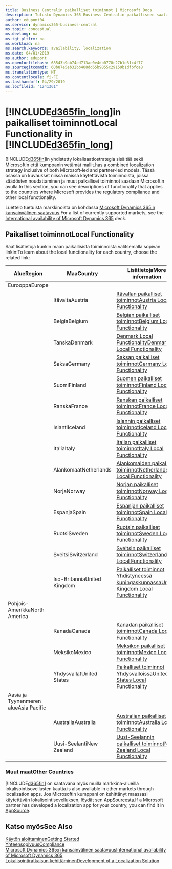 ```yaml
---
title: Business Centralin paikalliset toiminnot | Microsoft Docs
description: Tutustu Dynamics 365 Business Centralin paikalliseen saatavuuteen ja säädösten noudattamiseen.
author: edupont04
ms.service: dynamics365-business-central
ms.topic: conceptual
ms.devlang: na
ms.tgt_pltfrm: na
ms.workload: na
ms.search.keywords: availability, localization
ms.date: 04/01/2019
ms.author: edupont
ms.openlocfilehash: 68543b9ab74ed713ae0e4db0778c27b1e31c4f77
ms.sourcegitcommit: 60b87e5eb32bb408dd65b9855c29159b1dfbfca8
ms.translationtype: HT
ms.contentlocale: fi-FI
ms.lasthandoff: 04/29/2019
ms.locfileid: "1241361"
---
```

# <a name="local-functionality-in-included365finlongincludesd365finlongmdmd"></a><span data-ttu-id="33266-103">[!INCLUDE[d365fin_long](includes/d365fin_long_md.md)]in paikalliset toiminnot</span><span class="sxs-lookup"><span data-stu-id="33266-103">Local Functionality in [!INCLUDE[d365fin_long](includes/d365fin_long_md.md)]</span></span>
[!INCLUDE[d365fin](includes/d365fin_md.md)]<span data-ttu-id="33266-104">in yhdistetty lokalisaatiostrategia sisältää sekä Microsoftin että kumppanin vetämät mallit.</span><span class="sxs-lookup"><span data-stu-id="33266-104">has a combined localization strategy inclusive of both Microsoft-led and partner-led models.</span></span> <span data-ttu-id="33266-105">Tässä osassa on kuvaukset niissä maissa käytettävistä toiminnoista, joissa säädösten noudattaminen ja muut paikalliset toiminnot saadaan Microsoftin avulla.</span><span class="sxs-lookup"><span data-stu-id="33266-105">In this section, you can see descriptions of functionality that applies to the countries where Microsoft provides the regulatory compliance and other local functionality.</span></span>  

<span data-ttu-id="33266-106">Luettelo tuetuista markkinoista on kohdassa [Microsoft Dynamics 365:n kansainvälinen saatavuus](https://docs.microsoft.com/en-us/dynamics365/get-started/availability).</span><span class="sxs-lookup"><span data-stu-id="33266-106">For a list of currently supported markets, see the [International availability of Microsoft Dynamics 365](https://docs.microsoft.com/en-us/dynamics365/get-started/availability) deck.</span></span>  

## <a name="local-functionality"></a><span data-ttu-id="33266-107">Paikalliset toiminnot</span><span class="sxs-lookup"><span data-stu-id="33266-107">Local Functionality</span></span>
<span data-ttu-id="33266-108">Saat lisätietoja kunkin maan paikallisista toiminnoista valitsemalla sopivan linkin:</span><span class="sxs-lookup"><span data-stu-id="33266-108">To learn about the local functionality for each country, choose the related link:</span></span>

| <span data-ttu-id="33266-109">Alue</span><span class="sxs-lookup"><span data-stu-id="33266-109">Region</span></span> | <span data-ttu-id="33266-110">Maa</span><span class="sxs-lookup"><span data-stu-id="33266-110">Country</span></span> | <span data-ttu-id="33266-111">Lisätietoja</span><span class="sxs-lookup"><span data-stu-id="33266-111">More information</span></span> |
| --- | --- |--- |
| <span data-ttu-id="33266-112">Eurooppa</span><span class="sxs-lookup"><span data-stu-id="33266-112">Europe</span></span> |  | |
|        | <span data-ttu-id="33266-113">Itävalta</span><span class="sxs-lookup"><span data-stu-id="33266-113">Austria</span></span> | [<span data-ttu-id="33266-114">Itävallan paikalliset toiminnot</span><span class="sxs-lookup"><span data-stu-id="33266-114">Austria Local Functionality</span></span>](localfunctionality/austria/austria-local-functionality.md) |
|        | <span data-ttu-id="33266-115">Belgia</span><span class="sxs-lookup"><span data-stu-id="33266-115">Belgium</span></span> |  [<span data-ttu-id="33266-116">Belgian paikalliset toiminnot</span><span class="sxs-lookup"><span data-stu-id="33266-116">Belgium Local Functionality</span></span>](localfunctionality/belgium/belgium-local-functionality.md) |
|        | <span data-ttu-id="33266-117">Tanska</span><span class="sxs-lookup"><span data-stu-id="33266-117">Denmark</span></span> | [<span data-ttu-id="33266-118">Denmark Local Functionality</span><span class="sxs-lookup"><span data-stu-id="33266-118">Denmark Local Functionality</span></span>](localfunctionality/denmark/denmark-local-functionality.md) |
|        | <span data-ttu-id="33266-119">Saksa</span><span class="sxs-lookup"><span data-stu-id="33266-119">Germany</span></span> | [<span data-ttu-id="33266-120">Saksan paikalliset toiminnot</span><span class="sxs-lookup"><span data-stu-id="33266-120">Germany Local Functionality</span></span>](localfunctionality/germany/germany-local-functionality.md) |
|        | <span data-ttu-id="33266-121">Suomi</span><span class="sxs-lookup"><span data-stu-id="33266-121">Finland</span></span> | [<span data-ttu-id="33266-122">Suomen paikalliset toiminnot</span><span class="sxs-lookup"><span data-stu-id="33266-122">Finland Local Functionality</span></span>](localfunctionality/finland/finland-local-functionality.md) |
|        | <span data-ttu-id="33266-123">Ranska</span><span class="sxs-lookup"><span data-stu-id="33266-123">France</span></span> | [<span data-ttu-id="33266-124">Ranskan paikalliset toiminnot</span><span class="sxs-lookup"><span data-stu-id="33266-124">France Local Functionality</span></span>](localfunctionality/france/france-local-functionality.md) |
|        | <span data-ttu-id="33266-125">Islanti</span><span class="sxs-lookup"><span data-stu-id="33266-125">Iceland</span></span> | [<span data-ttu-id="33266-126">Islannin paikalliset toiminnot</span><span class="sxs-lookup"><span data-stu-id="33266-126">Iceland Local Functionality</span></span>](localfunctionality/iceland/iceland-local-functionality.md) |
|        | <span data-ttu-id="33266-127">Italia</span><span class="sxs-lookup"><span data-stu-id="33266-127">Italy</span></span> | [<span data-ttu-id="33266-128">Italian paikalliset toiminnot</span><span class="sxs-lookup"><span data-stu-id="33266-128">Italy Local Functionality</span></span>](localfunctionality/italy/italy-local-functionality.md) |
|        | <span data-ttu-id="33266-129">Alankomaat</span><span class="sxs-lookup"><span data-stu-id="33266-129">Netherlands</span></span> | [<span data-ttu-id="33266-130">Alankomaiden paikalliset toiminnot</span><span class="sxs-lookup"><span data-stu-id="33266-130">Netherlands Local Functionality</span></span>](localfunctionality/netherlands/netherlands-local-functionality.md) |
|        | <span data-ttu-id="33266-131">Norja</span><span class="sxs-lookup"><span data-stu-id="33266-131">Norway</span></span> | [<span data-ttu-id="33266-132">Norjan paikalliset toiminnot</span><span class="sxs-lookup"><span data-stu-id="33266-132">Norway Local Functionality</span></span>](localfunctionality/norway/norway-local-functionality.md) |
|        | <span data-ttu-id="33266-133">Espanja</span><span class="sxs-lookup"><span data-stu-id="33266-133">Spain</span></span> | [<span data-ttu-id="33266-134">Espanjan paikalliset toiminnot</span><span class="sxs-lookup"><span data-stu-id="33266-134">Spain Local Functionality</span></span>](localfunctionality/spain/spain-local-functionality.md) |
|        | <span data-ttu-id="33266-135">Ruotsi</span><span class="sxs-lookup"><span data-stu-id="33266-135">Sweden</span></span> | [<span data-ttu-id="33266-136">Ruotsin paikalliset toiminnot</span><span class="sxs-lookup"><span data-stu-id="33266-136">Sweden Local Functionality</span></span>](localfunctionality/sweden/sweden-local-functionality.md) |
|        | <span data-ttu-id="33266-137">Sveitsi</span><span class="sxs-lookup"><span data-stu-id="33266-137">Switzerland</span></span> | [<span data-ttu-id="33266-138">Sveitsin paikalliset toiminnot</span><span class="sxs-lookup"><span data-stu-id="33266-138">Switzerland Local Functionality</span></span>](localfunctionality/switzerland/switzerland-local-functionality.md) |
|        | <span data-ttu-id="33266-139">Iso-Britannia</span><span class="sxs-lookup"><span data-stu-id="33266-139">United Kingdom</span></span> | [<span data-ttu-id="33266-140">Paikalliset toiminnot Yhdistyneessä kuningaskunnassa</span><span class="sxs-lookup"><span data-stu-id="33266-140">United Kingdom Local Functionality</span></span>](localfunctionality/unitedkingdom/united-kingdom-local-functionality.md) |
| <span data-ttu-id="33266-141">Pohjois-Amerikka</span><span class="sxs-lookup"><span data-stu-id="33266-141">North America</span></span> |       |  |
|        | <span data-ttu-id="33266-142">Kanada</span><span class="sxs-lookup"><span data-stu-id="33266-142">Canada</span></span>|[<span data-ttu-id="33266-143">Kanadan paikalliset toiminnot</span><span class="sxs-lookup"><span data-stu-id="33266-143">Canada Local Functionality</span></span>](localfunctionality/canada/canada-local-functionality.md) |
|        | <span data-ttu-id="33266-144">Meksiko</span><span class="sxs-lookup"><span data-stu-id="33266-144">Mexico</span></span> | [<span data-ttu-id="33266-145">Meksikon paikalliset toiminnot</span><span class="sxs-lookup"><span data-stu-id="33266-145">Mexico Local Functionality</span></span>](localfunctionality/mexico/mexico-local-functionality.md) |
|        | <span data-ttu-id="33266-146">Yhdysvallat</span><span class="sxs-lookup"><span data-stu-id="33266-146">United States</span></span>|[<span data-ttu-id="33266-147">Paikalliset toiminnot Yhdysvalloissa</span><span class="sxs-lookup"><span data-stu-id="33266-147">United States Local Functionality</span></span>](localfunctionality/unitedstates/united-states-local-functionality.md) |
| <span data-ttu-id="33266-148">Aasia ja Tyynenmeren alue</span><span class="sxs-lookup"><span data-stu-id="33266-148">Asia Pacific</span></span> |       |  |
|        | <span data-ttu-id="33266-149">Australia</span><span class="sxs-lookup"><span data-stu-id="33266-149">Australia</span></span> | [<span data-ttu-id="33266-150">Australian paikalliset toiminnot</span><span class="sxs-lookup"><span data-stu-id="33266-150">Australia Local Functionality</span></span>](localfunctionality/australia/australia-local-functionality.md) |
|        | <span data-ttu-id="33266-151">Uusi-Seelanti</span><span class="sxs-lookup"><span data-stu-id="33266-151">New Zealand</span></span> | [<span data-ttu-id="33266-152">Uusi-Seelannin paikalliset toiminnot</span><span class="sxs-lookup"><span data-stu-id="33266-152">New Zealand Local Functionality</span></span>](localfunctionality/newzealand/new-zealand-local-functionality.md) |

### <a name="other-countries"></a><span data-ttu-id="33266-153">Muut maat</span><span class="sxs-lookup"><span data-stu-id="33266-153">Other Countries</span></span>
[!INCLUDE[d365fin](includes/d365fin_md.md)] <span data-ttu-id="33266-154">on saatavana myös muilla markkina-alueilla lokalisointisovellusten kautta.</span><span class="sxs-lookup"><span data-stu-id="33266-154">is also available in other markets through localization apps.</span></span> <span data-ttu-id="33266-155">Jos Microsoftin kumppani on kehittänyt maassasi käytettävän lokalisointisovelluksen, löydät sen [AppSourcesta](https://appsource.microsoft.com/en-us/product/dynamics-365-business-central/).</span><span class="sxs-lookup"><span data-stu-id="33266-155">If a Microsoft partner has developed a localization app for your country, you can find it in [AppSource](https://appsource.microsoft.com/en-us/product/dynamics-365-business-central/).</span></span>

## <a name="see-also"></a><span data-ttu-id="33266-156">Katso myös</span><span class="sxs-lookup"><span data-stu-id="33266-156">See Also</span></span>
[<span data-ttu-id="33266-157">Käytön aloittaminen</span><span class="sxs-lookup"><span data-stu-id="33266-157">Getting Started</span></span>](product-get-started.md)  
[<span data-ttu-id="33266-158">Yhteensopivuus</span><span class="sxs-lookup"><span data-stu-id="33266-158">Compliance</span></span>](compliance/compliance-overview.md)  
[<span data-ttu-id="33266-159">Microsoft Dynamics 365:n kansainvälinen saatavuus</span><span class="sxs-lookup"><span data-stu-id="33266-159">International availability of Microsoft Dynamics 365</span></span>](https://docs.microsoft.com/en-us/dynamics365/get-started/availability)  
[<span data-ttu-id="33266-160">Lokalisointiratkaisun kehittäminen</span><span class="sxs-lookup"><span data-stu-id="33266-160">Development of a Localization Solution</span></span>](/dynamics365/business-central/dev-itpro/developer/readiness/readiness-develop-localization)  
